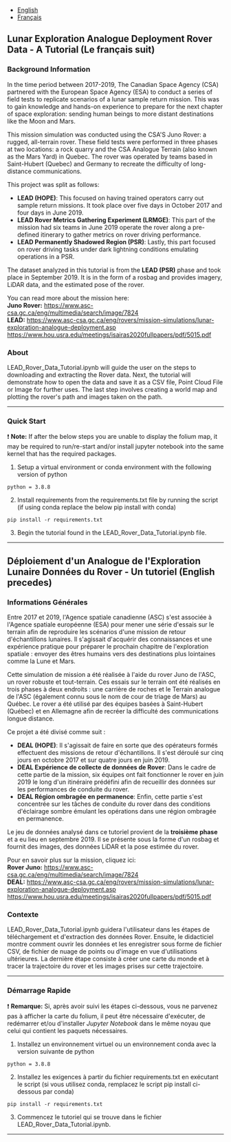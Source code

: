 * [English](https://github.com/asc-csa/LEAD-Rover-Data-Tutorial#lunar-exploration-analogue-deployment-rover-data---a-tutorial-le-fran%C3%A7ais-suit) <br>
* [Français](https://github.com/asc-csa/LEAD-Rover-Data-Tutorial#d%C3%A9ploiement-dun-analogue-de-lexploration-lunaire-donn%C3%A9es-du-rover---un-tutoriel-english-precedes)
  
## Lunar Exploration Analogue Deployment Rover Data - A Tutorial (Le français suit)

### Background Information

In the time period between 2017-2019, The Canadian Space Agency (CSA) partnered with the European Space Agency (ESA) to conduct a series of field tests to replicate scenarios of a lunar sample return mission. This was to gain knowledge and hands-on experience to prepare for the next chapter of space exploration: sending human beings to more distant destinations like the Moon and Mars.

This mission simulation was conducted using the CSA'S Juno Rover: a rugged, all-terrain rover. These field tests were performed in three phases at two locations: a rock quarry and the CSA Analogue Terrain (also known as the Mars Yard) in Quebec. The rover was operated by teams based in Saint-Hubert (Quebec) and Germany to recreate the difficulty of long-distance communications.

This project was split as follows:

* **LEAD (HOPE)**: This focused on having trained operators carry out sample return missions. It took place over five days in October 2017 and four days in June 2019.
* **LEAD Rover Metrics Gathering Experiment (LRMGE)**: This part of the mission had six teams in June 2019 operate the rover along a pre-defined itinerary to gather metrics on rover driving performance.
* **LEAD Permanently Shadowed Region (PSR)**: Lastly, this part focused on rover driving tasks under dark lightning conditions emulating operations in a PSR. <br>

The dataset analyzed in this tutorial is from the **LEAD (PSR)** phase and took place in September 2019. It is in the form of a rosbag and provides imagery, LiDAR data, and the estimated pose of the rover.

You can read more about the mission here: <br>
**Juno Rover:** https://www.asc-csa.gc.ca/eng/multimedia/search/image/7824 <br>
**LEAD:** https://www.asc-csa.gc.ca/eng/rovers/mission-simulations/lunar-exploration-analogue-deployment.asp <br>
      https://www.hou.usra.edu/meetings/isairas2020fullpapers/pdf/5015.pdf <br>

### About
LEAD_Rover_Data_Tutorial.ipynb will guide the user on the steps to downloading and extracting the Rover data. Next, the tutorial will demonstrate how to open the data and save it as a CSV file, Point Cloud File or Image for further uses.
The last step involves creating a world map and plotting the rover's path and images taken on the path. 

*** 
### Quick Start


:exclamation: **Note:** If after the below steps you are unable to display the folium map, it may be required to run/re-start and/or install jupyter notebook into the same kernel that has the required packages.<br>

1. Setup a virtual environment or conda environment with the following version of python <br>
```
python = 3.8.8
```
2. Install requirements from the requirements.txt file by running the script (if using conda replace the below pip install with conda) <br>
```
pip install -r requirements.txt
```
3. Begin the tutorial found in the LEAD_Rover_Data_Tutorial.ipynb file. 

***
## Déploiement d'un Analogue de l'Exploration Lunaire Données du Rover - Un tutoriel (English precedes)

### Informations Générales
Entre 2017 et 2019, l'Agence spatiale canadienne (ASC) s'est associée à l'Agence spatiale européenne (ESA) pour mener une série d'essais sur le terrain afin de reproduire les scénarios d'une mission de retour d'échantillons lunaires. Il s'agissait d'acquérir des connaissances et une expérience pratique pour préparer le prochain chapitre de l'exploration spatiale : envoyer des êtres humains vers des destinations plus lointaines comme la Lune et Mars.

Cette simulation de mission a été réalisée à l'aide du rover Juno de l'ASC, un rover robuste et tout-terrain. Ces essais sur le terrain ont été réalisés en trois phases à deux endroits : une carrière de roches et le Terrain analogue de l'ASC (également connu sous le nom de cour de triage de Mars) au Québec. Le rover a été utilisé par des équipes basées à Saint-Hubert (Québec) et en Allemagne afin de recréer la difficulté des communications longue distance.

Ce projet a été divisé comme suit :
* **DEAL (HOPE)**: Il s'agissait de faire en sorte que des opérateurs formés effectuent des missions de retour d'échantillons. Il s'est déroulé sur cinq jours en octobre 2017 et sur quatre jours en juin 2019. 
* **DEAL Expérience de collecte de données de Rover**:  Dans le cadre de cette partie de la mission, six équipes ont fait fonctionner le rover en juin 2019 le long d'un itinéraire prédéfini afin de recueillir des données sur les performances de conduite du rover.
* **DEAL Région ombragée en permanence**: Enfin, cette partie s'est concentrée sur les tâches de conduite du rover dans des conditions d'éclairage sombre émulant les opérations dans une région ombragée en permanence. <br>

Le jeu de données analysé dans ce tutoriel provient de la **troisième phase** et a eu lieu en septembre 2019. Il se présente sous la forme d'un rosbag et fournit des images, des données LiDAR et la pose estimée du rover.

Pour en savoir plus sur la mission, cliquez ici: <br>
**Rover Juno:** https://www.asc-csa.gc.ca/eng/multimedia/search/image/7824 <br>
**DEAL:** https://www.asc-csa.gc.ca/eng/rovers/mission-simulations/lunar-exploration-analogue-deployment.asp <br>
      https://www.hou.usra.edu/meetings/isairas2020fullpapers/pdf/5015.pdf <br>

### Contexte
LEAD_Rover_Data_Tutorial.ipynb guidera l'utilisateur dans les étapes de téléchargement et d'extraction des données Rover. Ensuite, le didacticiel montre comment ouvrir les données et les enregistrer sous forme de fichier CSV, de fichier de nuage de points ou d'image en vue d'utilisations ultérieures.
La dernière étape consiste à créer une carte du monde et à tracer la trajectoire du rover et les images prises sur cette trajectoire. 
*** 
### Démarrage Rapide


:exclamation: **Remarque:** Si, après avoir suivi les étapes ci-dessous, vous ne parvenez pas à afficher la carte du folium, il peut être nécessaire d'exécuter, de redémarrer et/ou d'installer *Jupyter Notebook* dans le même noyau que celui qui contient les paquets nécessaires.<br>

1. Installez un environnement virtuel ou un environnement conda avec la version suivante de python <br>
```
python = 3.8.8
```
2. Installez les exigences à partir du fichier requirements.txt en exécutant le script (si vous utilisez conda, remplacez le script pip install ci-dessous par conda) <br>
```
pip install -r requirements.txt
```
3. Commencez le tutoriel qui se trouve dans le fichier LEAD_Rover_Data_Tutorial.ipynb. 

***

